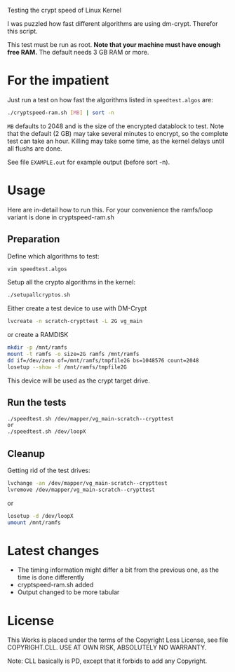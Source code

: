 Testing the crypt speed of Linux Kernel

I was puzzled how fast different algorithms are using dm-crypt.
Therefor this script.

This test must be run as root.  **Note that your machine must have enough free RAM.**  The default needs 3 GB RAM or more.


For the impatient
=================

Just run a test on how fast the algorithms listed in `speedtest.algos` are:
```bash
./cryptspeed-ram.sh [MB] | sort -n
```
`MB` defaults to 2048 and is the size of the encrypted datablock to test.  Note that the default (2 GB) may take several minutes to encrypt, so the complete test can take an hour.  Killing may take some time, as the kernel delays until all flushs are done.

See file `EXAMPLE.out` for example output (before sort -n).


Usage
=====

Here are in-detail how to run this.  For your convenience the ramfs/loop variant is done in cryptspeed-ram.sh


Preparation
-----------

Define which algorithms to test:
```bash
vim speedtest.algos
```

Setup all the crypto algorithms in the kernel:
```bash
./setupallcryptos.sh
```

Either create a test device to use with DM-Crypt
```bash
lvcreate -n scratch-crypttest -L 2G vg_main
```
or create a RAMDISK
```bash
mkdir -p /mnt/ramfs
mount -t ramfs -o size=2G ramfs /mnt/ramfs
dd if=/dev/zero of=/mnt/ramfs/tmpfile2G bs=1048576 count=2048
losetup --show -f /mnt/ramfs/tmpfile2G
```
This device will be used as the crypt target drive.


Run the tests
-------------

```bash
./speedtest.sh /dev/mapper/vg_main-scratch--crypttest
or
./speedtest.sh /dev/loopX
```


Cleanup
-------

Getting rid of the test drives:
```bash
lvchange -an /dev/mapper/vg_main-scratch--crypttest
lvremove /dev/mapper/vg_main-scratch--crypttest
```
or
```bash
losetup -d /dev/loopX
umount /mnt/ramfs
```


Latest changes
==============

- The timing information might differ a bit from the previous one, as the time is done differently
- cryptspeed-ram.sh added
- Output changed to be more tabular


License
=======

This Works is placed under the terms of the Copyright Less License,
see file COPYRIGHT.CLL.  USE AT OWN RISK, ABSOLUTELY NO WARRANTY.

Note: CLL basically is PD, except that it forbids to add any Copyright.
